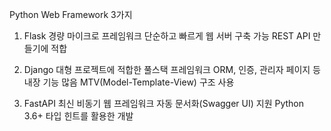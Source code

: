 Python Web Framework 3가지
1. Flask
경량 마이크로 프레임워크
단순하고 빠르게 웹 서버 구축 가능
REST API 만들기에 적합

2. Django
대형 프로젝트에 적합한 풀스택 프레임워크
ORM, 인증, 관리자 페이지 등 내장 기능 많음
MTV(Model-Template-View) 구조 사용

3. FastAPI
최신 비동기 웹 프레임워크
자동 문서화(Swagger UI) 지원
Python 3.6+ 타입 힌트를 활용한 개발


